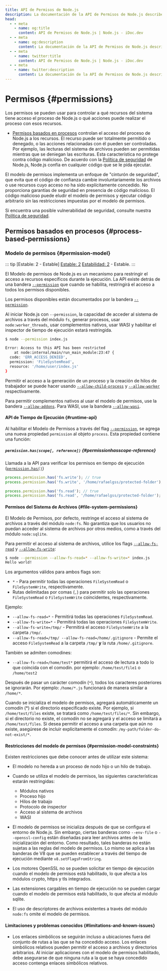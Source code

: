 ```yaml
---
title: API de Permisos de Node.js
description: La documentación de la API de Permisos de Node.js describe cómo gestionar y controlar los permisos para diversas operaciones dentro de las aplicaciones de Node.js, asegurando un acceso seguro y controlado a los recursos del sistema.
head:
  - - meta
    - name: og:title
      content: API de Permisos de Node.js | Node.js - iDoc.dev
  - - meta
    - name: og:description
      content: La documentación de la API de Permisos de Node.js describe cómo gestionar y controlar los permisos para diversas operaciones dentro de las aplicaciones de Node.js, asegurando un acceso seguro y controlado a los recursos del sistema.
  - - meta
    - name: twitter:title
      content: API de Permisos de Node.js | Node.js - iDoc.dev
  - - meta
    - name: twitter:description
      content: La documentación de la API de Permisos de Node.js describe cómo gestionar y controlar los permisos para diversas operaciones dentro de las aplicaciones de Node.js, asegurando un acceso seguro y controlado a los recursos del sistema.
---
```



# Permisos {#permissions}

Los permisos se pueden usar para controlar a qué recursos del sistema tiene acceso el proceso de Node.js o qué acciones puede realizar el proceso con esos recursos.

- [Permisos basados en procesos](/es/nodejs/api/permissions#process-based-permissions) controlan el acceso del proceso de Node.js a los recursos. El recurso puede ser totalmente permitido o denegado, o las acciones relacionadas con él pueden ser controladas. Por ejemplo, las lecturas del sistema de archivos pueden ser permitidas mientras que se deniegan las escrituras. Esta característica no protege contra código malicioso. De acuerdo con la [Política de seguridad](https://github.com/nodejs/node/blob/main/SECURITY.md) de Node.js, Node.js confía en cualquier código que se le pida ejecutar.

El modelo de permisos implementa un enfoque de "cinturón de seguridad", que evita que el código de confianza cambie involuntariamente los archivos o use recursos cuyo acceso no ha sido explícitamente concedido. No proporciona garantías de seguridad en presencia de código malicioso. El código malicioso puede eludir el modelo de permisos y ejecutar código arbitrario sin las restricciones impuestas por el modelo de permisos.

Si encuentra una posible vulnerabilidad de seguridad, consulte nuestra [Política de seguridad](https://github.com/nodejs/node/blob/main/SECURITY.md).

## Permisos basados en procesos {#process-based-permissions}

### Modelo de permisos {#permission-model}

::: tip [Estable: 2 - Estable]
[Estable: 2](/es/nodejs/api/documentation#stability-index) [Estabilidad: 2](/es/nodejs/api/documentation#stability-index) - Estable.
:::

El Modelo de permisos de Node.js es un mecanismo para restringir el acceso a recursos específicos durante la ejecución. La API existe detrás de una bandera [`--permission`](/es/nodejs/api/cli#--permission) que cuando se habilita, restringirá el acceso a todos los permisos disponibles.

Los permisos disponibles están documentados por la bandera [`--permission`](/es/nodejs/api/cli#--permission).

Al iniciar Node.js con `--permission`, la capacidad de acceder al sistema de archivos a través del módulo `fs`, generar procesos, usar `node:worker_threads`, usar complementos nativos, usar WASI y habilitar el inspector de tiempo de ejecución estará restringida.

```bash [BASH]
$ node --permission index.js

Error: Access to this API has been restricted
    at node:internal/main/run_main_module:23:47 {
  code: 'ERR_ACCESS_DENIED',
  permission: 'FileSystemRead',
  resource: '/home/user/index.js'
}
```

Permitir el acceso a la generación de un proceso y la creación de hilos de trabajador se puede hacer usando [`--allow-child-process`](/es/nodejs/api/cli#--allow-child-process) y [`--allow-worker`](/es/nodejs/api/cli#--allow-worker) respectivamente.

Para permitir complementos nativos al usar el modelo de permisos, use la bandera [`--allow-addons`](/es/nodejs/api/cli#--allow-addons). Para WASI, use la bandera [`--allow-wasi`](/es/nodejs/api/cli#--allow-wasi).


#### API de Tiempo de Ejecución {#runtime-api}

Al habilitar el Modelo de Permisos a través del flag [`--permission`](/es/nodejs/api/cli#--permission), se agrega una nueva propiedad `permission` al objeto `process`. Esta propiedad contiene una función:

##### `permission.has(scope[, reference])` {#permissionhasscope-reference}

Llamada a la API para verificar los permisos en tiempo de ejecución ([`permission.has()`](/es/nodejs/api/process#processpermissionhasscope-reference))

```js [ESM]
process.permission.has('fs.write'); // true
process.permission.has('fs.write', '/home/rafaelgss/protected-folder'); // true

process.permission.has('fs.read'); // true
process.permission.has('fs.read', '/home/rafaelgss/protected-folder'); // false
```
#### Permisos del Sistema de Archivos {#file-system-permissions}

El Modelo de Permisos, por defecto, restringe el acceso al sistema de archivos a través del módulo `node:fs`. No garantiza que los usuarios no puedan acceder al sistema de archivos por otros medios, como a través del módulo `node:sqlite`.

Para permitir el acceso al sistema de archivos, utilice los flags [`--allow-fs-read`](/es/nodejs/api/cli#--allow-fs-read) y [`--allow-fs-write`](/es/nodejs/api/cli#--allow-fs-write):

```bash [BASH]
$ node --permission --allow-fs-read=* --allow-fs-write=* index.js
Hello world!
```
Los argumentos válidos para ambos flags son:

- `*` - Para permitir todas las operaciones `FileSystemRead` o `FileSystemWrite`, respectivamente.
- Rutas delimitadas por comas (`,`) para permitir solo las operaciones `FileSystemRead` o `FileSystemWrite` coincidentes, respectivamente.

Ejemplo:

- `--allow-fs-read=*` - Permitirá todas las operaciones `FileSystemRead`.
- `--allow-fs-write=*` - Permitirá todas las operaciones `FileSystemWrite`.
- `--allow-fs-write=/tmp/` - Permitirá el acceso `FileSystemWrite` a la carpeta `/tmp/`.
- `--allow-fs-read=/tmp/ --allow-fs-read=/home/.gitignore` - Permite el acceso `FileSystemRead` a la carpeta `/tmp/` **y** la ruta `/home/.gitignore`.

También se admiten comodines:

- `--allow-fs-read=/home/test*` permitirá el acceso de lectura a todo lo que coincida con el comodín. por ejemplo: `/home/test/file1` o `/home/test2`

Después de pasar un carácter comodín (`*`), todos los caracteres posteriores se ignorarán. Por ejemplo: `/home/*.js` funcionará de manera similar a `/home/*`.

Cuando se inicializa el modelo de permisos, agregará automáticamente un comodín (*) si el directorio especificado existe. Por ejemplo, si `/home/test/files` existe, se tratará como `/home/test/files/*`. Sin embargo, si el directorio no existe, el comodín no se agregará y el acceso se limitará a `/home/test/files`. Si desea permitir el acceso a una carpeta que aún no existe, asegúrese de incluir explícitamente el comodín: `/my-path/folder-do-not-exist/*`.


#### Restricciones del modelo de permisos {#permission-model-constraints}

Existen restricciones que debe conocer antes de utilizar este sistema:

- El modelo no hereda a un proceso de nodo hijo o un hilo de trabajo.
- Cuando se utiliza el modelo de permisos, las siguientes características estarán restringidas:
    - Módulos nativos
    - Proceso hijo
    - Hilos de trabajo
    - Protocolo de inspector
    - Acceso al sistema de archivos
    - WASI
  
 
- El modelo de permisos se inicializa después de que se configura el entorno de Node.js. Sin embargo, ciertas banderas como `--env-file` o `--openssl-config` están diseñadas para leer archivos antes de la inicialización del entorno. Como resultado, tales banderas no están sujetas a las reglas del modelo de permisos. Lo mismo se aplica a las banderas de V8 que se pueden establecer a través del tiempo de ejecución mediante `v8.setFlagsFromString`.
- Los motores OpenSSL no se pueden solicitar en tiempo de ejecución cuando el modelo de permisos está habilitado, lo que afecta a los módulos crypto, https y tls integrados.
- Las extensiones cargables en tiempo de ejecución no se pueden cargar cuando el modelo de permisos está habilitado, lo que afecta al módulo sqlite.
- El uso de descriptores de archivos existentes a través del módulo `node:fs` omite el modelo de permisos.

#### Limitaciones y problemas conocidos {#limitations-and-known-issues}

- Los enlaces simbólicos se seguirán incluso a ubicaciones fuera del conjunto de rutas a las que se ha concedido acceso. Los enlaces simbólicos relativos pueden permitir el acceso a archivos y directorios arbitrarios. Al iniciar aplicaciones con el modelo de permisos habilitado, debe asegurarse de que ninguna ruta a la que se haya concedido acceso contenga enlaces simbólicos relativos.


